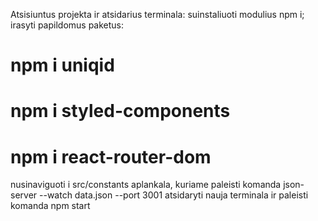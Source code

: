 Atsisiuntus projekta ir atsidarius terminala:
suinstaliuoti modulius npm i;
irasyti papildomus paketus:

# npm i uniqid

# npm i styled-components

# npm i react-router-dom

nusinaviguoti i src/constants aplankala, kuriame paleisti komanda json-server --watch data.json --port 3001
atsidaryti nauja terminala ir paleisti komanda npm start

